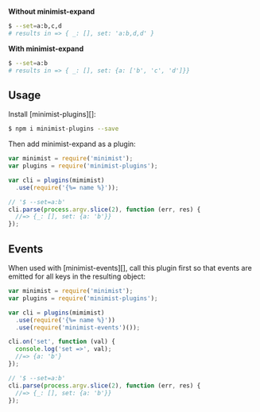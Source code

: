 **Without minimist-expand**

```sh
$ --set=a:b,c,d
# results in => { _: [], set: 'a:b,d,d' }
```

**With minimist-expand**

```sh
$ --set=a:b
# results in => { _: [], set: {a: ['b', 'c', 'd']}}
```

## Usage

Install [minimist-plugins][]:

```sh
$ npm i minimist-plugins --save
```

Then add minimist-expand as a plugin:

```js
var minimist = require('minimist');
var plugins = require('minimist-plugins');

var cli = plugins(mimimist)
  .use(require('{%= name %}'));

// '$ --set=a:b'
cli.parse(process.argv.slice(2), function (err, res) {
  //=> {_: [], set: {a: 'b'}}
});
```

## Events

When used with [minimist-events][], call this plugin first so that events are emitted for all keys in the resulting object:

```js
var minimist = require('minimist');
var plugins = require('minimist-plugins');

var cli = plugins(mimimist)
  .use(require('{%= name %}'))
  .use(require('minimist-events')());

cli.on('set', function (val) {
  console.log('set =>', val);
  //=> {a: 'b'}
});

// '$ --set=a:b'
cli.parse(process.argv.slice(2), function (err, res) {
  //=> {_: [], set: {a: 'b'}}
});
```
